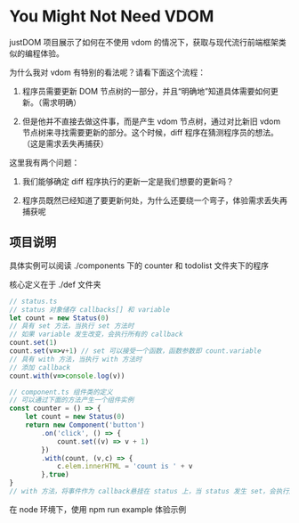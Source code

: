# You Might Not Need VDOM

justDOM 项目展示了如何在不使用 vdom 的情况下，获取与现代流行前端框架类似的编程体验。

为什么我对 vdom 有特别的看法呢？请看下面这个流程：

1. 程序员需要更新 DOM 节点树的一部分，并且“明确地”知道具体需要如何更新。（需求明确）

2. 但是他并不直接去做这件事，而是产生 vdom 节点树，通过对比新旧 vdom 节点树来寻找需要更新的部分。这个时候，diff 程序在猜测程序员的想法。（这是需求丢失再捕获） 

这里我有两个问题： 

1. 我们能够确定 diff 程序执行的更新一定是我们想要的更新吗？

2. 程序员既然已经知道了要更新何处，为什么还要绕一个弯子，体验需求丢失再捕获呢

## 项目说明

具体实例可以阅读 ./components 下的 counter 和 todolist 文件夹下的程序

核心定义在于 ./def 文件夹

```javascript
// status.ts
// status 对象储存 callbacks[] 和 variable
let count = new Status(0)
// 具有 set 方法，当执行 set 方法时
// 如果 variable 发生改变，会执行所有的 callback
count.set(1)
count.set(v=>v+1) // set 可以接受一个函数，函数参数即 count.variable
// 具有 with 方法，当执行 with 方法时
// 添加 callback
count.with(v=>console.log(v))
```

```javascript
// component.ts 组件类的定义
// 可以通过下面的方法产生一个组件实例
const counter = () => {
    let count = new Status(0)
    return new Component('button')
        .on('click', () => {
            count.set((v) => v + 1)
        })
        .with(count, (v,c) => {
            c.elem.innerHTML = 'count is ' + v
        },true)
}
// with 方法，将事件作为 callback悬挂在 status 上，当 status 发生 set，会执行所有的 callback
```

在 node 环境下，使用 npm run example 体验示例

